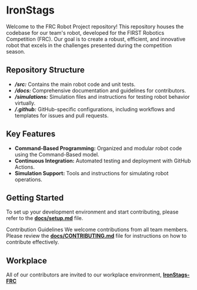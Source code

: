 # IronStags
Welcome to the FRC Robot Project repository! This repository houses the codebase for our team's robot, developed for the FIRST Robotics Competition (FRC). Our goal is to create a robust, efficient, and innovative robot that excels in the challenges presented during the competition season.

## Repository Structure
* _**/src:**_ Contains the main robot code and unit tests.
* _**/docs:**_ Comprehensive documentation and guidelines for contributors.
* _**/simulations:**_ Simulation files and instructions for testing robot behavior virtually.
* _**/.github:**_ GitHub-specific configurations, including workflows and templates for issues and pull requests.

## Key Features
* **Command-Based Programming:** Organized and modular robot code using the Command-Based model.
* **Continuous Integration:** Automated testing and deployment with GitHub Actions.
* **Simulation Support:** Tools and instructions for simulating robot operations.

## Getting Started
To set up your development environment and start contributing, please refer to the [**docs/setup.md**](https://github.com/ulusata/IronStags-FRC/blob/main/docs/setup.md) file.

Contribution Guidelines
We welcome contributions from all team members. Please review the [**docs/CONTRIBUTING.md**](https://github.com/ulusata/IronStags-FRC/blob/main/docs/CONTRIBUTING.md) file for instructions on how to contribute effectively.

## Workplace
All of our contributors are invited to our workplace environment, [**IronStags-FRC**](https://trello.com/invite/ironstags/ATTI17286132a2f39e8ac839af173f4663a5A0066F46)
